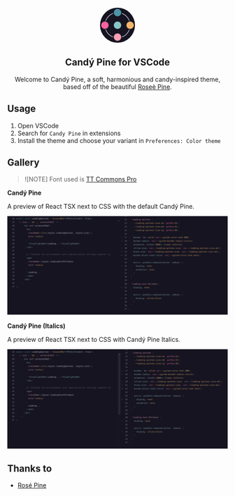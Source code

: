 <p align="center">
    <img src="assets/candy-pine--icon.webp" width="80" style="border-radius: 50%" />
    <h2 align="center">Candý Pine for VSCode</h2>
</p>

<p align="center">Welcome to Candý Pine, a soft, harmonious and candy-inspired theme, based off of the beautiful <a href="https://github.com/rose-pine/rose-pine-theme">Roseè Pine</a>.</p>

## Usage

1. Open VSCode
2. Search for `Candy Pine` in extensions
3. Install the theme and choose your variant in `Preferences: Color theme`

## Gallery

> ![NOTE]
> Font used is [TT Commons Pro](https://typetype.org/fonts/tt-commons-pro/)

**Candý Pine**

A preview of React TSX next to CSS with the default Candý Pine.

![VSCode with Candý Pine](/assets/preview.jpg)

**Candý Pine (Italics)**

A preview of React TSX next to CSS with Candý Pine Italics.

![VSCode with Candý Pine Italics](/assets/preview--italics.jpg)

## Thanks to

- [Rosé Pine](https://github.com/rose-pine/rose-pine-theme)
